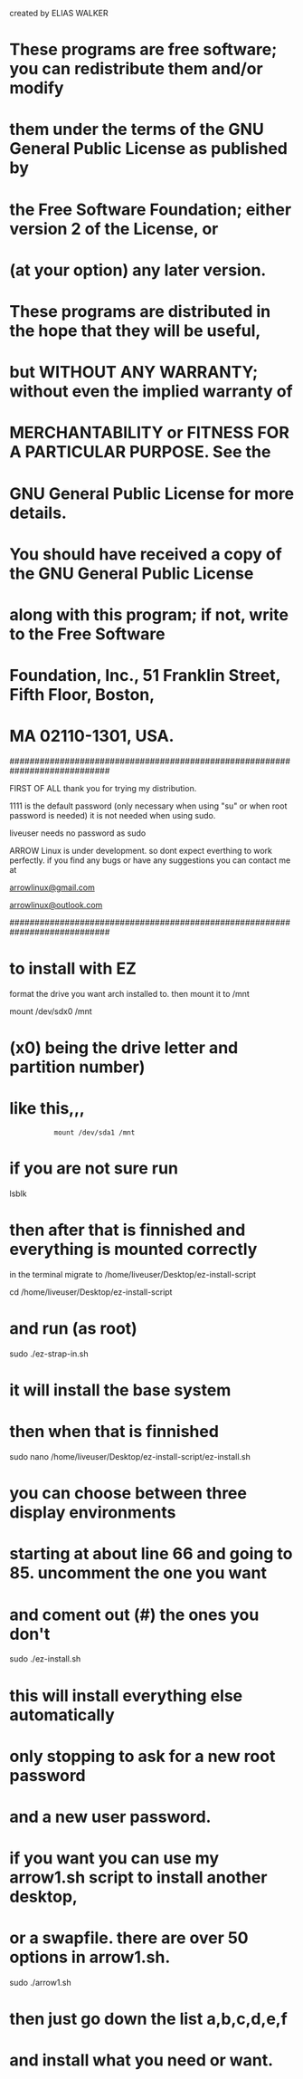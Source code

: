 created by ELIAS WALKER 
# 
# These programs are free software; you can redistribute them and/or modify
# them under the terms of the GNU General Public License as published by
# the Free Software Foundation; either version 2 of the License, or
# (at your option) any later version.
# 
# These programs are distributed in the hope that they will be useful,
# but WITHOUT ANY WARRANTY; without even the implied warranty of
# MERCHANTABILITY or FITNESS FOR A PARTICULAR PURPOSE.  See the
# GNU General Public License for more details.
# 
# You should have received a copy of the GNU General Public License
# along with this program; if not, write to the Free Software
# Foundation, Inc., 51 Franklin Street, Fifth Floor, Boston,
# MA 02110-1301, USA.

############################################################################

FIRST OF ALL
thank you for trying my distribution.



1111 is the default password (only necessary when using "su" or when root password is needed)
it is not needed when using sudo.

liveuser needs no password as sudo


ARROW Linux is under development. so dont expect everthing to work perfectly. 
if you find any bugs or have any suggestions you can contact me at 

arrowlinux@gmail.com

arrowlinux@outlook.com

############################################################################

# to install with EZ
format the drive you want arch installed to.
then mount it to /mnt

mount /dev/sdx0 /mnt

# (x0) being the drive letter and partition number)
# like this,,,
               mount /dev/sda1 /mnt

# if you are not sure run
lsblk 



# then after that is finnished and everything is mounted correctly


in the terminal migrate to /home/liveuser/Desktop/ez-install-script

cd /home/liveuser/Desktop/ez-install-script

# and run (as root) 

sudo ./ez-strap-in.sh

# it will install the base system 

# then when that is finnished

sudo nano /home/liveuser/Desktop/ez-install-script/ez-install.sh


# you can choose between three display environments
# starting at about line 66 and going to 85. uncomment the one you want 
# and coment out (#) the ones you don't

sudo ./ez-install.sh

# this will install everything else automatically
# only stopping to ask for a new root password
# and a new user password.


# if you want you can use my arrow1.sh script to install another desktop,
# or a swapfile. there are over 50 options in arrow1.sh. 

sudo ./arrow1.sh

# then just go down the list a,b,c,d,e,f
# and install what you need or want.
